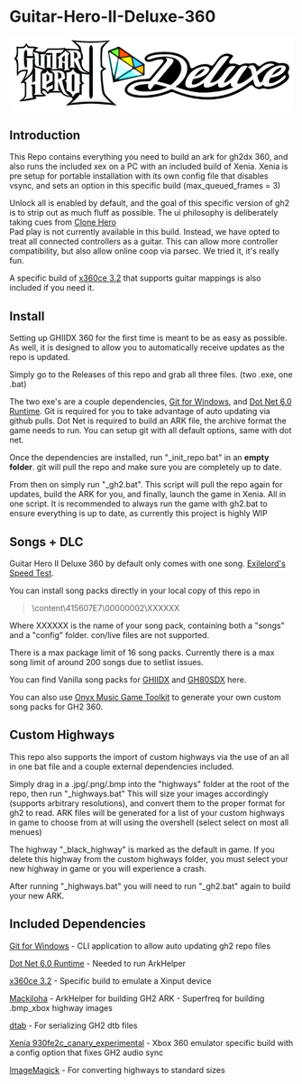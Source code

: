 # Guitar-Hero-II-Deluxe-360

![Header Image](dependencies/header.png)

## Introduction

This Repo contains everything you need to build an ark for gh2dx 360, and also runs the included xex on a PC with an included build of Xenia.
Xenia is pre setup for portable installation with its own config file that disables vsync, and sets an option in this specific build (max_queued_frames = 3)

Unlock all is enabled by default, and the goal of this specific version of gh2 is to strip out as much fluff as possible. The ui philosophy is deliberately taking cues from [Clone Hero](https://clonehero.net/)  
Pad play is not currently available in this build.
Instead, we have opted to treat all connected controllers as a guitar.
This can allow more controller compatibility, but also allow online coop via parsec. We tried it, it's really fun.

A specific build of [x360ce 3.2](https://www.x360ce.com/) that supports guitar mappings is also included if you need it.

## Install

Setting up GHIIDX 360 for the first time is meant to be as easy as possible.
As well, it is designed to allow you to automatically receive updates as the repo is updated.

Simply go to the Releases of this repo and grab all three files. (two .exe, one .bat)

The two exe's are a couple dependencies, [Git for Windows](https://gitforwindows.org/), and [Dot Net 6.0 Runtime](https://dotnet.microsoft.com/en-us/download/dotnet/6.0/runtime).
Git is required for you to take advantage of auto updating via github pulls. Dot Net is required to build an ARK file, the archive format the game needs to run.
You can setup git with all default options, same with dot net.

Once the dependencies are installed, run "_init_repo.bat" in an **empty folder**. git will pull the repo and make sure you are completely up to date.

From then on simply run "_gh2.bat". This script will pull the repo again for updates, build the ARK for you, and finally, launch the game in Xenia.
All in one script. It is recommended to always run the game with gh2.bat to ensure everything is up to date, as currently this project is highly WIP

## Songs + DLC

Guitar Hero II Deluxe 360 by default only comes with one song. [Exilelord's Speed Test](https://www.youtube.com/watch?v=DoHeIiDHbdk).

You can install song packs directly in your local copy of this repo in

>\content\415607E7\00000002\XXXXXX

Where XXXXXX is the name of your song pack, containing both a "songs" and a "config" folder.
con/live files are not supported.

There is a max package limit of 16 song packs. Currently there is a max song limit of around 200 songs due to setlist issues.

You can find Vanilla song packs for [GHIIDX](https://drive.google.com/file/d/1xwX_Dv17WDFldZ0mDWZu71FLUI-CTywx/view?usp=sharing) and [GH80SDX](https://drive.google.com/file/d/1KJxH51N2yQdQXlNA9MmyrI1bGfdB6Hxz/view?usp=sharing) here.


You can also use [Onyx Music Game Toolkit](https://github.com/mtolly/onyxite-customs) to generate your own custom song packs for GH2 360.

## Custom Highways
This repo also supports the import of custom highways via the use of an all in one bat file and a couple external dependencies included.

Simply drag in a .jpg/.png/.bmp into the "highways" folder at the root of the repo, then run "_highways.bat"
This will size your images accordingly (supports arbitrary resolutions), and convert them to the proper format for gh2 to read.
ARK files will be generated for a list of your custom highways in game to choose from at will using the overshell (select select on most all menues)

The highway "_black_highway" is marked as the default in game. If you delete this highway from the custom highways folder, you must select your new highway in game or you will experience a crash.

After running "_highways.bat" you will need to run "_gh2.bat" again to build your new ARK.

## Included Dependencies

[Git for Windows](https://gitforwindows.org/) - CLI application to allow auto updating gh2 repo files

[Dot Net 6.0 Runtime](https://dotnet.microsoft.com/en-us/download/dotnet/6.0/runtime) - Needed to run ArkHelper

[x360ce 3.2](https://www.x360ce.com/) - Specific build to emulate a Xinput device

[Mackiloha](https://github.com/PikminGuts92/Mackiloha) - ArkHelper for building GH2 ARK - Superfreq for building .bmp_xbox highway images

[dtab](https://github.com/mtolly/dtab) - For serializing GH2 dtb files

[Xenia 930fe2c_canary_experimental](https://github.com/xenia-canary/xenia-canary/releases/tag/930fe2c) - Xbox 360 emulator specific build with a config option that fixes GH2 audio sync

[ImageMagick](https://imagemagick.org/script/download.php) - For converting highways to standard sizes

